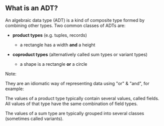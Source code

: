 ## What is an ADT?

An algebraic data type (ADT) is a kind of composite type formed by combining
other types. Two common classes of ADTs are:
- **product types** (e.g. tuples, records)
    * a rectangle has a width **and** a height
    
- **coproduct types** (alternatively called sum types or variant types)
    * a shape is a rectangle **or** a circle


Note:

They are an idiomatic way of representing data using "or" & "and", for example:

The values of a product type typically contain several values, called fields. All 
values of that type have the same combination of field types.

The values of a sum type are typically grouped into several classes (sometimes called variants).
